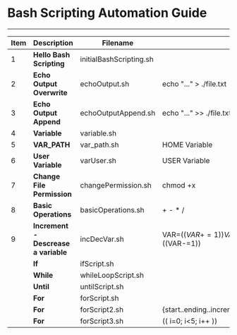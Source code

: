 # Bash Scripting Automation Guide
---

| Item | Description | Filename ||
|---|---|---|---|
|1|**Hello Bash Scripting**|initialBashScripting.sh||
|2|**Echo Output Overwrite**|echoOutput.sh|echo "..." > ./file.txt|
|3|**Echo Output Append**|echoOutputAppend.sh|echo "..." >> ./file.txt|
|4|**Variable**|variable.sh||
|5|**VAR_PATH**|var_path.sh|HOME Variable|
|6|**User Variable**|varUser.sh|USER Variable|
|7|**Change File Permission**|changePermission.sh|chmod +x|
|8|**Basic Operations**|basicOperations.sh|+ - \* /|
|9|**Increment - Descrease a variable**|incDecVar.sh|VAR=$((VAR+=1)) VAR=$((VAR-=1))|
||**If**|ifScript.sh||
||**While**|whileLoopScript.sh||
||**Until**|untilScript.sh||
||**For**|forScript.sh||
||**For**|forScript2.sh|{start..ending..increment}|
||**For**|forScript3.sh|(( i=0; i<5; i++ ))|

